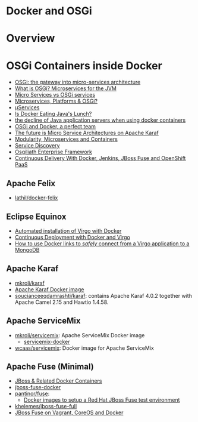 ﻿Docker and OSGi
===============

# Overview

# OSGi Containers inside Docker

- [OSGi: the gateway into micro-services architecture](https://aredko.blogspot.co.uk/2014/08/osgi-gateway-into-micro-services.html)
- [What is OSGi? Microservices for the JVM](https://sookocheff.com/post/java/what-is-osgi/)
- [Micro Services vs OSGi services](http://paulonjava.blogspot.co.uk/2014/04/micro-services-vs-osgi-services.html)
- [Microservices, Platforms & OSGi?](https://blogs.paremus.com/2015/03/microservices-platforms-osgi/)
- [µServices](http://blog.osgi.org/2010/03/services.html#uds-search-results)
- [Is Docker Eating Java's Lunch?](http://blog.osgi.org/2014/08/is-docker-eating-javas-lunch.html)
- [the decline of Java application servers when using docker containers](https://blog.fabric8.io/the-decline-of-java-application-servers-when-using-docker-containers-edbe032e1f30#.e0izbwe3x)
- [OSGi and Docker, a perfect team](http://paulbakker.io/docker/docker-osgi/)
- [The future is Micro Service Architectures on Apache Karaf](http://blog.eisele.net/2014/10/the-future-is-micro-service-architectures-with-apache-karaf.html)
- [Modularity, Microservices and Containers](https://jaxenter.com/modularity-microservices-and-containers-124086.html)
- [Service Discovery](http://www.codemonkey.nl/discovery/)
- [Osgiliath Enterprise Framework](http://osgiliathenterprise.github.io/projects.documentations/products/osgiliath-enterprise-framework/)
- [Continuous Delivery With Docker, Jenkins, JBoss Fuse and OpenShift PaaS](http://blog.christianposta.com/demo/continuous-delivery-with-jenkins-gerrit-jboss-fuse-and-openshift-paas/)

## Apache Felix

- [lathil/docker-felix](https://hub.docker.com/r/lathil/docker-felix/~/dockerfile/)

## Eclipse Equinox

- [Automated installation of Virgo with Docker](http://eclipsesource.com/blogs/2013/07/03/automated-installation-of-virgo-with-docker/)
- [Continuous Deployment with Docker and Virgo](http://eclipsesource.com/blogs/2013/10/25/continuous-deployment-with-docker-and-virgo/)
- [How to use Docker links to *safely* connect from a Virgo application to a MongoDB](http://eclipsesource.com/blogs/2014/02/27/how-to-use-docker-links-to-safely-connect-from-a-virgo-application-to-a-mongodb/)

## Apache Karaf

- [mkroli/karaf](https://hub.docker.com/r/mkroli/karaf/~/dockerfile/)
- [Apache Karaf Docker image](https://github.com/mkroli/karaf-docker)
- [soucianceeqdamrashti/karaf](https://hub.docker.com/r/soucianceeqdamrashti/karaf/): contains Apache Karaf 4.0.2 together with Apache Camel 2.15 and Hawtio 1.4.58.

## Apache ServiceMix

- [mkroli/servicemix](https://hub.docker.com/r/mkroli/servicemix/): Apache ServiceMix Docker image
    - [servicemix-docker](https://github.com/mkroli/servicemix-docker)
- [wcaas/servicemix](https://hub.docker.com/r/wcaas/servicemix/): Docker image for Apache ServiceMix

## Apache Fuse (Minimal)

- [JBoss & Related Docker Containers](https://github.com/bsaunder/docker-containers)
- [jboss-fuse-docker](https://github.com/jboss-fuse/jboss-fuse-docker)
- [pantinor/fuse](https://hub.docker.com/r/pantinor/fuse/):
    - [Docker images to setup a Red Hat JBoss Fuse test environment](https://github.com/paoloantinori/dockerfiles/tree/master/centos/fuse)
- [khelemes/jboss-fuse-full](https://hub.docker.com/r/khelemes/jboss-fuse-full/)
- [JBoss Fuse on Vagrant, CoreOS and Docker](http://www.schlaepfer.com/?p=132)
